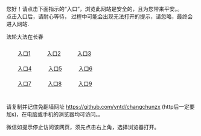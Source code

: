 您好！请点击下面指示的“入口”，浏览此网站是安全的，且为您带来平安。。 <br/>
点击入口后，请耐心等待， 过程中可能会出现无法打开的提示，请忽略，最终会进入网站. </br>

法轮大法在长春<br/>
<div style="padding:10px"><a style="margin:20px" target="_blank" href="https://d21hmej1czz5oy.cloudfront.net/2Qpsp?ssqnib" id="ccLink1" rel="nofollow">入口1</a> <a target="_blank" style="margin:20px" href="https://d14l8vd6nvp5dc.cloudfront.net/2Qpsp?kgwjunp" id="ccLink2" rel="nofollow">入口2</a> <a style="margin:20px" target="_blank" href="https://d2n1yj6paw2s3a.cloudfront.net/2Qpsp?wsanxll" id="ccLink3" rel="nofollow">入口3</a></div>

<div style="padding:10px" ><a style="margin:20px" target="_blank" href="https://d21hmej1czz5oy.cloudfront.net/2Qpsp?ssqnib" id="ccLink4" rel="nofollow">入口4</a> <a style="margin:20px" href="https://d14l8vd6nvp5dc.cloudfront.net/2Qpsp?kgwjunp" target="_blank" id="ccLink5" rel="nofollow">入口5</a> <a style="margin:20px" href="https://d2n1yj6paw2s3a.cloudfront.net/2Qpsp?wsanxll" target="_blank" id="ccLink6" rel="nofollow">入口6</a></div>

<div style="padding:10px"><a style="margin:20px" target="_blank" href="https://d21hmej1czz5oy.cloudfront.net/2Qpsp?ssqnib" id="ccLink7" rel="nofollow">入口7</a> <a style="margin:20px" href="https://d14l8vd6nvp5dc.cloudfront.net/2Qpsp?kgwjunp" target="_blank" id="ccLink8" rel="nofollow">入口8</a> <a style="margin:20px" target="_blank" href="https://d2n1yj6paw2s3a.cloudfront.net/2Qpsp?wsanxll" id="ccLink9" rel="nofollow">入口9</a></div>

<br/>



请复制并记住免翻墙网址 https://github.com/yntd/changchunzx (http后一定要加s)，在电脑或手机的浏览器均可访问。。<br/>

微信如提示停止访问该网页，须先点击右上角，选择浏览器打开。
